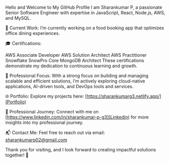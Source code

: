Hello and Welcome to My GitHub Profile
I am Sharankumar P, a passionate Senior Software Engineer with expertise in JavaScript, React, Node.js, AWS, and MySQL.

🌟 Current Work:
I’m currently working on a food booking app that optimizes office dining experiences.

🎓 Certifications:

AWS Associate Developer
AWS Solution Architect
AWS Practitioner
Snowflake SnowPro Core
MongoDB Architect
These certifications demonstrate my dedication to continuous learning and growth.

🚀 Professional Focus:
With a strong focus on building and managing scalable and efficient solutions, I’m actively exploring cloud-native applications, AI-driven tools, and DevOps tools and services.

🌐 Portfolio:
Explore my projects here: [https://sharankumarg3.netlify.app/](Portfolio)

💼 Professional Journey:
Connect with me on [https://www.linkedin.com/in/sharankumar-p-g3](Linkedin) for more insights into my professional journey.

📬 Contact Me:
Feel free to reach out via email: sharankumarp02@gmail.com

Thank you for visiting, and I look forward to creating impactful solutions together! 🚀
